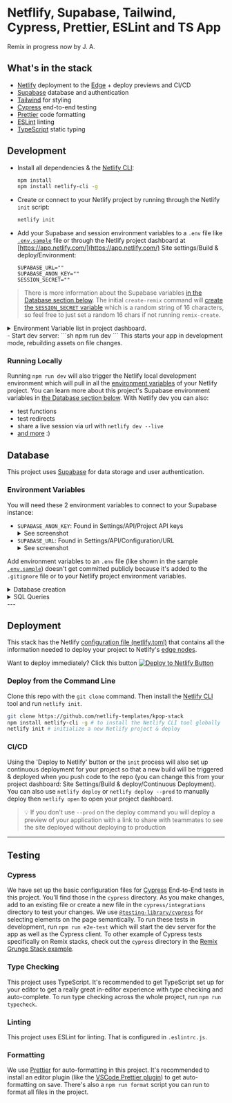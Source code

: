 # Netflify, Supabase, Tailwind, Cypress, Prettier, ESLint and TS App
Remix in progress now by J. A.

## What's in the stack

- [Netlify](https://netlify.com/) deployment to the [Edge](https://www.netlify.com/products/edge) + deploy previews and CI/CD
- [Supabase](https://supabase.com/) database and authentication
- [Tailwind](https://tailwindcss.com/) for styling
- [Cypress](https://cypress.io) end-to-end testing
- [Prettier](https://prettier.io) code formatting
- [ESLint](https://eslint.org) linting
- [TypeScript](https://typescriptlang.org) static typing

## Development

- Install all dependencies & the [Netlify CLI](https://docs.netlify.com/cli/get-started/):
  ```sh
  npm install
  npm install netlify-cli -g
  ```
- Create or connect to your Netlify project by running through the Netlify `init` script:

  ```sh
  netlify init
  ```
- Add your Supabase and session environment variables to a `.env` file like [`.env.sample`](./.env.sample) file or through the Netlify project dashboard at [https://app.netlify.com/](https://app.netlify.com/) Site settings/Build & deploy/Environment:
  ```
  SUPABASE_URL=""
  SUPABASE_ANON_KEY=""
  SESSION_SECRET=""
  ```
> There is more information about the Supabase variables [in the Database section below](#database). The initial `create-remix` command will [create the `SESSION_SECRET` variable](https://github.com/netlify-templates/kpop-stack/blob/fd68e4de2f4034328481c9b26fa67e298ef20204/remix.init/index.js#L47) which is a random string of 16 characters, so feel free to just set a random 16 chars if not running `remix-create`.
  <details>
  <summary>Environment Variable list in project dashboard.</summary>
![screenshot of env vars in Netlify UI](https://res.cloudinary.com/dzkoxrsdj/image/upload/v1649265873/CleanShot_2022-04-06_at_13.23.38_2x_sh3hoy.jpg)
  </details>
- Start dev server:
  ```sh
  npm run dev
  ```
This starts your app in development mode, rebuilding assets on file changes.

### Running Locally

Running `npm run dev` will also trigger the Netlify local development environment which will pull in all the [environment variables](https://docs.netlify.com/configure-builds/environment-variables/#declare-variables) of your Netlify project. You can learn more about this project's Supabase environment variables in [the Database section below](#database). With Netlify dev you can also:
- test functions
- test redirects
- share a live session via url with `netlify dev --live`
- [and more](https://cli.netlify.com/netlify-dev/) :)

## Database
This project uses [Supabase](https://supabase.com/) for data storage and user authentication.

### Environment Variables

You will need these 2 environment variables to connect to your Supabase instance:
- `SUPABASE_ANON_KEY`:
  Found in Settings/API/Project API keys
  <details><summary> See screenshot</summary>
    ![supabase anon key location](https://res.cloudinary.com/dzkoxrsdj/image/upload/v1649193447/Screen_Shot_2022-04-05_at_5.15.45_PM_ipdgcc.jpg)
  </details>
- `SUPABASE_URL`:
  Found in Settings/API/Configuration/URL
  <details><summary> See screenshot</summary>
    ![supabase url location](https://res.cloudinary.com/dzkoxrsdj/image/upload/v1649193610/Screen_Shot_2022-04-05_at_5.18.12_PM_sj7mj8.jpg)
  </details>
Add environment variables to an `.env` file (like shown in the sample [`.env.sample`](./.env.sample)) doesn't get committed publicly because it's added to the `.gitignore` file or to your Netlify project environment variables.
<details>
<summary>Database creation</summary>
- You can sign up with Supabase with your GitHub credentials
- Create a new project on the 'Project' page
  ![CleanShot 2022-03-31 at 11 54 36](https://user-images.githubusercontent.com/8431042/161098029-b2651160-29c5-42fc-a149-a12cc4f2b339.png)
- Next you will need to name the database and makes sure to save the password you select, then you will want to choose a region closes to you
  ![CleanShot 2022-03-31 at 11 55 47](https://user-images.githubusercontent.com/8431042/161098251-8d73f0ab-c9e7-4a78-921e-1dcf65d9ad1c.png)
- It will take some time for the project to be fully scaffold so you will need to wait before the next steps.
</details>

<details>
<summary>SQL Queries</summary>
- In your Supabase project dashboard, you can find the SQL Editor here
  ![CleanShot 2022-03-31 at 11 57 16](https://user-images.githubusercontent.com/8431042/161098529-9f6fc807-a413-49af-bfc1-1c16a2c4ae2f.png)
- Select "New Query"
  ![CleanShot 2022-03-31 at 11 59 29](https://user-images.githubusercontent.com/8431042/161098865-7c790cbc-db76-45b3-aa75-270af70038ae.png)
- Here are the SQL queries used in the K-pop Stack
  ```sql
  -- Create public profile table that references our auth.user
  create table public.profiles (
    id uuid references auth.users not null,
    created_at timestamptz not null default current_timestamp,
    email varchar not null,
    primary key (id)
  );
  -- Create public notes table
  create table public.notes (
    id uuid not null default uuid_generate_v4(),
    title text,
    body text,
    created_at timestamp default current_timestamp,
    updated_at timestamp default current_timestamp,
    profile_id uuid references public.profiles not null,
    primary key (id)
  );
  -- inserts a row into public.users
  create or replace function public.handle_new_user()
  returns trigger
  language plpgsql
  security definer set search_path = public
  as $$
  begin
    insert into public.profiles (id, email)
    values (new.id, new.email);
    return new;
  end;
  $$;
  -- trigger the function every time a user is created
  drop trigger if exists on_auth_user_created on auth.user;
  create trigger on_auth_user_created
    after insert on auth.users
    for each row execute procedure public.handle_new_user();
  ```
- You can copy these over to the SQL Editor and click the 'Run' button
  ![CleanShot 2022-03-31 at 12 04 31](https://user-images.githubusercontent.com/8431042/161099881-79315a5f-af33-44fc-aee4-daf9a506f23f.png)
- Lastly, you will need to go to 'Authentication and Settings', and switch off "Enable email confirmations" for the project
  ![CleanShot 2022-03-31 at 12 07 47](https://user-images.githubusercontent.com/8431042/161100637-11b7a1f0-9e25-4f1b-8fec-46ebaf047063.png)
</details>
---

## Deployment

This stack has the Netlify [configuration file (netlify.toml)](./netlify.toml) that contains all the information needed to deploy your project to Netlify's [edge nodes](https://www.netlify.com/products/edge).

Want to deploy immediately? Click this button [![Deploy to Netlify Button](https://www.netlify.com/img/deploy/button.svg)](https://app.netlify.com/start/deploy?repository=https://github.com/netlify-templates/nextjs-toolbox)

### Deploy from the Command Line

Clone this repo with the `git clone` command. Then install the [Netlify CLI](https://docs.netlify.com/cli/get-started/) tool and run `netlify init`.
```sh
git clone https://github.com/netlify-templates/kpop-stack
npm install netlify-cli -g # to install the Netlify CLI tool globally
netlify init # initialize a new Netlify project & deploy
```
### CI/CD

Using the 'Deploy to Netlify' button or the `init` process will also set up continuous deployment for your project so that a new build will be triggered & deployed when you push code to the repo (you can change this from your project dashboard: Site Settings/Build & deploy/Continuous Deployment).
You can also use `netlify deploy` or `netlify deploy --prod` to manually deploy then `netlify open` to open your project dashboard.
> 💡 If you don't use `--prod` on the deploy command you will deploy a preview of your application with a link to share with teammates to see the site deployed without deploying to production
---

## Testing

### Cypress

We have set up the basic configuration files for [Cypress](https://go.cypress.io/) End-to-End tests in this project. You'll find those in the `cypress` directory. As you make changes, add to an existing file or create a new file in the `cypress/integrations` directory to test your changes.
We use [`@testing-library/cypress`](https://testing-library.com/cypress) for selecting elements on the page semantically.
To run these tests in development, run `npm run e2e-test` which will start the dev server for the app as well as the Cypress client.
To other example of Cypress tests specifically on Remix stacks, check out the `cypress` directory in the [Remix Grunge Stack example](https://github.com/remix-run/grunge-stack/tree/main/cypress).

### Type Checking

This project uses TypeScript. It's recommended to get TypeScript set up for your editor to get a really great in-editor experience with type checking and auto-complete. To run type checking across the whole project, run `npm run typecheck`.

### Linting

This project uses ESLint for linting. That is configured in `.eslintrc.js`.

### Formatting

We use [Prettier](https://prettier.io/) for auto-formatting in this project. It's recommended to install an editor plugin (like the [VSCode Prettier plugin](https://marketplace.visualstudio.com/items?itemName=esbenp.prettier-vscode)) to get auto-formatting on save. There's also a `npm run format` script you can run to format all files in the project.
